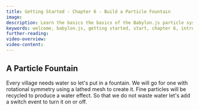 ```yaml
---
title: Getting Started - Chapter 6 - Build a Particle Fountain
image: 
description: Learn the basics the basics of the Babylon.js particle system in chapter 6.
keywords: welcome, babylon.js, getting started, start, chapter 6, intro, particles
further-reading:
video-overview:
video-content:
---
```


## A Particle Fountain

Every village needs water so let's put in a fountain. We will go for one with rotational symmetry using a lathed mesh to create it. Fine particles will be recycled to produce a water effect. So that we do not waste water let's add a switch event to turn it on or off.
